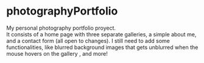 # photographyPortfolio
My personal photography portfolio proyect. <br/>
It consists of a home page with three separate galleries, a simple about me, and a contact form (all open to changes).
I still need to add some functionalities, like blurred background images that gets unblurred when the mouse hovers on the gallery <a>, and more! 
